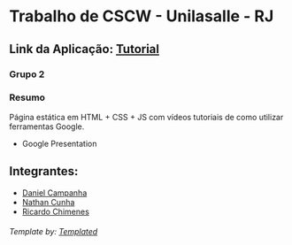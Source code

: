 # Trabalho de CSCW - Unilasalle - RJ 

## Link da Aplicação: [Tutorial](https://grupo2.herokuapp.com/home.html)
### Grupo 2 

### Resumo 

Página estática em HTML + CSS + JS com vídeos tutoriais de como utilizar ferramentas Google. 


* Google Presentation 

## Integrantes: 

* [Daniel Campanha](https://github.com/danielcampanha)
* [Nathan Cunha](https://github.com/nathanmcunha)
* [Ricardo Chimenes](https://github.com/ricardochimenes)



###### Template by:  [Templated](https://templated.co/)
